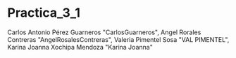 # Practica_3_1

Carlos Antonio Pérez Guarneros  "CarlosGuarneros",
Angel Rorales Contreras         "AngelRosalesContreras",
Valeria Pimentel Sosa           "VAL PIMENTEL",
Karina Joanna Xochipa Mendoza   "Karina Joanna"
